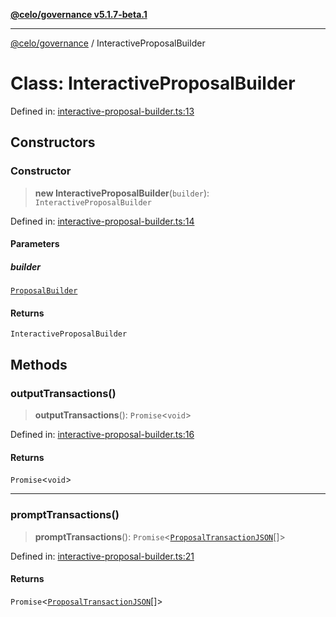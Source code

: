 [**@celo/governance v5.1.7-beta.1**](../README.md)

***

[@celo/governance](../README.md) / InteractiveProposalBuilder

# Class: InteractiveProposalBuilder

Defined in: [interactive-proposal-builder.ts:13](https://github.com/celo-org/developer-tooling/blob/master/packages/sdk/governance/src/interactive-proposal-builder.ts#L13)

## Constructors

### Constructor

> **new InteractiveProposalBuilder**(`builder`): `InteractiveProposalBuilder`

Defined in: [interactive-proposal-builder.ts:14](https://github.com/celo-org/developer-tooling/blob/master/packages/sdk/governance/src/interactive-proposal-builder.ts#L14)

#### Parameters

##### builder

[`ProposalBuilder`](ProposalBuilder.md)

#### Returns

`InteractiveProposalBuilder`

## Methods

### outputTransactions()

> **outputTransactions**(): `Promise`\<`void`\>

Defined in: [interactive-proposal-builder.ts:16](https://github.com/celo-org/developer-tooling/blob/master/packages/sdk/governance/src/interactive-proposal-builder.ts#L16)

#### Returns

`Promise`\<`void`\>

***

### promptTransactions()

> **promptTransactions**(): `Promise`\<[`ProposalTransactionJSON`](../interfaces/ProposalTransactionJSON.md)[]\>

Defined in: [interactive-proposal-builder.ts:21](https://github.com/celo-org/developer-tooling/blob/master/packages/sdk/governance/src/interactive-proposal-builder.ts#L21)

#### Returns

`Promise`\<[`ProposalTransactionJSON`](../interfaces/ProposalTransactionJSON.md)[]\>
